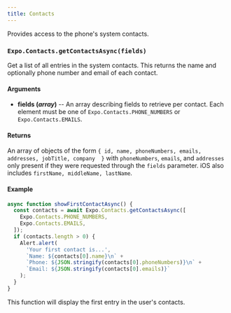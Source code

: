 ```yaml
---
title: Contacts
---
```


Provides access to the phone's system contacts.

### `Expo.Contacts.getContactsAsync(fields)`

Get a list of all entries in the system contacts. This returns the name and optionally phone number and email of each contact.

#### Arguments

-   **fields (_array_)** -- An array describing fields to retrieve per contact. Each element must be one of `Expo.Contacts.PHONE_NUMBERS` or `Expo.Contacts.EMAILS`.

#### Returns

An array of objects of the form `{ id, name, phoneNumbers, emails, addresses, jobTitle, company  }` with `phoneNumbers`, `emails`, and `addresses` only present if they were requested through the `fields` parameter. iOS also includes `firstName, middleName, lastName`.

#### Example

```javascript
async function showFirstContactAsync() {
  const contacts = await Expo.Contacts.getContactsAsync([
    Expo.Contacts.PHONE_NUMBERS,
    Expo.Contacts.EMAILS,
  ]);
  if (contacts.length > 0) {
    Alert.alert(
      'Your first contact is...',
      `Name: ${contacts[0].name}\n` +
      `Phone: ${JSON.stringify(contacts[0].phoneNumbers)}\n` +
      `Email: ${JSON.stringify(contacts[0].emails)}`
    );
  }
}
```

This function will display the first entry in the user's contacts.
